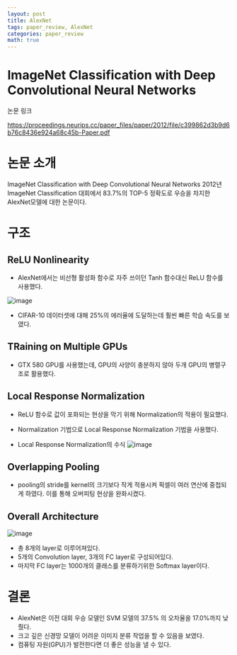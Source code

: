 ```yaml
---
layout: post
title: AlexNet
tags: paper_review, AlexNet
categories: paper_review
math: true
---
```

# ImageNet Classification with Deep Convolutional Neural Networks
 논문 링크

<https://proceedings.neurips.cc/paper_files/paper/2012/file/c399862d3b9d6b76c8436e924a68c45b-Paper.pdf>

# 논문 소개

ImageNet Classification with Deep Convolutional Neural Networks
2012년 ImageNet Classification 대회에서 83.7%의 TOP-5 정확도로 우승을 차지한 AlexNet모델에 대한 논문이다.

# 구조

## ReLU Nonlinearity
- AlexNet에서는 비선형 활성화 함수로 자주 쓰이던 Tanh 함수대신 ReLU 함수를 사용했다.

![image](https://github.com/gndldl/gndldl.github.io/assets/88420734/fc06d8a7-1a94-41a9-8be0-7c885672a2d2)

- CIFAR-10 데이터셋에 대해 25%의 에러율에 도달하는데 훨씬 빠른 학습 속도를 보였다.

## TRaining on Multiple GPUs
- GTX 580 GPU를 사용했는데, GPU의 사양이 충분하지 않아 두개 GPU의 병렬구조로 활용했다.

## Local Response Normalization
- ReLU 함수로 값이 포화되는 현상을 막기 위해 Normalization의 적용이 필요했다. 

- Normalization 기법으로 Local Response Normalization 기법을 사용했다.

- Local Response Normalization의 수식
![image](https://github.com/gndldl/gndldl.github.io/assets/88420734/4d519402-6da4-4842-8fe1-f7616cbb8358)

## Overlapping Pooling
- pooling의 stride를 kernel의 크기보다 작게 적용시켜 픽셀이 여러 연산에 중첩되게 하였다. 이를 통해 오버피팅 현상을 완화시켰다.

## Overall Architecture
![image](https://github.com/gndldl/gndldl.github.io/assets/88420734/c40048ea-87a7-4e9c-a72c-536ad89f42ea)
- 총 8개의 layer로 이루어져있다.
- 5개의 Convolution layer, 3개의 FC layer로 구성되어있다.
- 마지막 FC layer는 1000개의 클래스를 분류하기위한 Softmax layer이다.

# 결론
- AlexNet은 이전 대회 우승 모델인 SVM 모델의 37.5% 의 오차율을 17.0%까지 낮췄다.
- 크고 깊은 신경망 모델이 어려운 이미지 분류 작업을 할 수 있음을 보였다.
- 컴퓨팅 자원(GPU)가 발전한다면 더 좋은 성능을 낼 수 있다.
